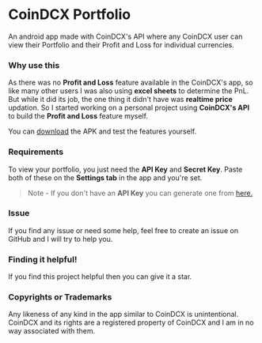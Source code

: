 # CoinDCX Portfolio
An android app made with CoinDCX's API where any CoinDCX user can view their Portfolio and their Profit and Loss for individual currencies.

### Why use this
As there was no **Profit and Loss** feature available in the CoinDCX's app, so like many other users I was
also using **excel sheets** to determine the PnL. But while it did its job, the one thing it didn't have was **realtime price** updation.
So I started working on a personal project using **CoinDCX's API** to build the **Profit and Loss** feature myself.

You can [download](https://github.com/umangparnami/CoinDCX-Portfolio/releases/download/v1.0/CoinDCX_Portfolio.apk) the APK and test the features yourself.

### Requirements
To view your portfolio, you just need the **API Key** and **Secret Key**. Paste both of these on the **Settings tab** in the app and you're set.

>Note - If you don't have an **API Key** you can generate one from [here.](https://coindcx.com/api-dashboard)

### Issue
If you find any issue or need some help, feel free to create an issue on GitHub and I will try to help you.

### Finding it helpful!
If you find this project helpful then you can give it a star.

### Copyrights or Trademarks
Any likeness of any kind in the app similar to CoinDCX is unintentional.
CoinDCX and its rights are a registered property of CoinDCX and I am in no way associated with them.
